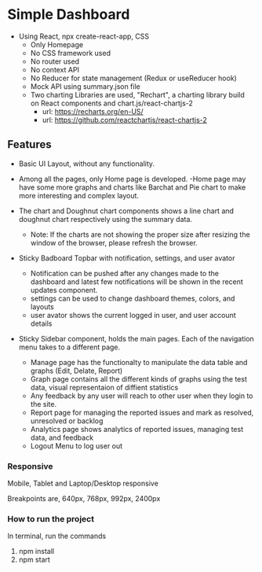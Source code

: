 # Simple Dashboard

- Using React, npx create-react-app, CSS
    - Only Homepage
    - No CSS framework used
    - No router used
    - No context API
    - No Reducer for state management (Redux or useReducer hook)
    - Mock API using summary.json file
    - Two charting Libraries are used, "Rechart", a charting library build on React components and chart.js/react-chartjs-2
        - url: https://recharts.org/en-US/
        - url: https://github.com/reactchartjs/react-chartjs-2

## Features

- Basic UI Layout, without any functionality.

- Among all the pages, only Home page is developed.
    -Home page may have some more graphs and charts like Barchat and Pie chart to make more interesting and complex layout.
    
- The chart and Doughnut chart components shows a line chart and doughnut chart respectively using the summary data.
    - Note: If the charts are not showing the proper size after resizing the window of the browser, please refresh the browser.

- Sticky Badboard Topbar with notification, settings, and user avator
    - Notification can be pushed after any changes made to the dashboard and latest few notifications will be shown in the recent       updates component.
    - settings can be used to change dashboard themes, colors, and layouts
    - user avator shows the current logged in user, and user account details

- Sticky Sidebar component, holds the main pages. Each of the navigation menu takes to a different page.
    - Manage page has the functionalty to manipulate the data table and graphs (Edit, Delate, Report)
    - Graph page contains all the different kinds of graphs using the test data, visual representaion of diffient statistics
    - Any feedback by any user will reach to other user when they login to the site.
    - Report page for managing the reported issues and mark as resolved, unresolved or backlog
    - Analytics page shows analytics of reported issues, managing test data, and feedback
    - Logout Menu to log user out

### Responsive

Mobile, Tablet and Laptop/Desktop responsive

Breakpoints are,
640px, 768px, 992px, 2400px

### How to run the project

In terminal, run the commands

1. npm install 
2. npm start

